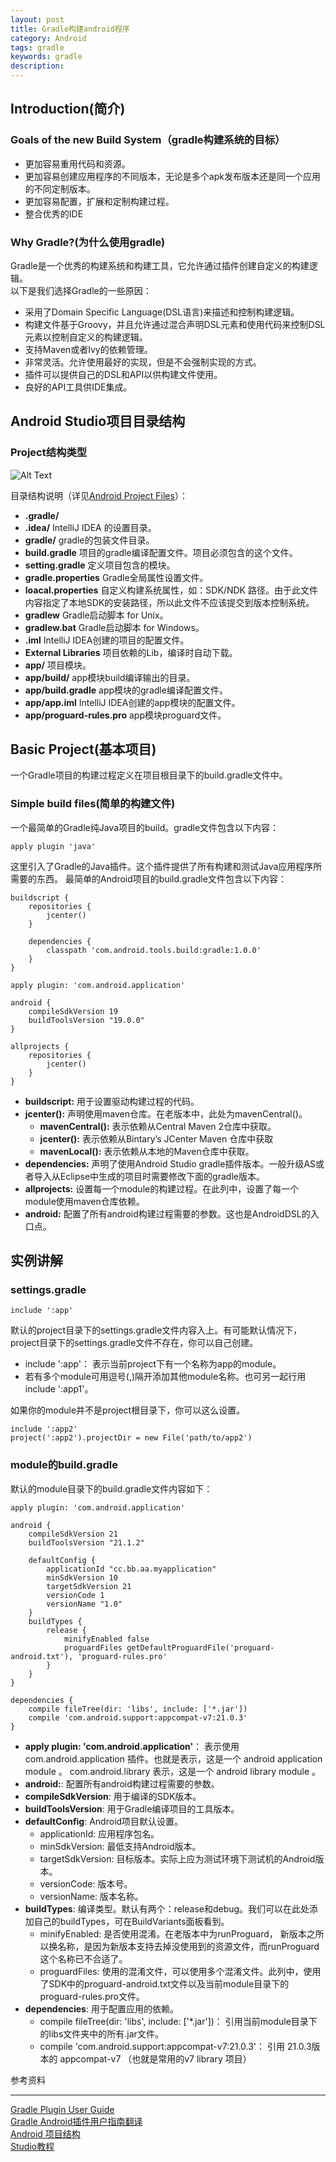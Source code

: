```yaml
---
layout: post
title: Gradle构建android程序
category: Android
tags: gradle
keywords: gradle
description:
---
```


## Introduction(简介)
### Goals of the new Build System（gradle构建系统的目标）
- 更加容易重用代码和资源。
- 更加容易创建应用程序的不同版本，无论是多个apk发布版本还是同一个应用的不同定制版本。
- 更加容易配置，扩展和定制构建过程。
- 整合优秀的IDE

### Why Gradle?(为什么使用gradle)
Gradle是一个优秀的构建系统和构建工具，它允许通过插件创建自定义的构建逻辑。   
以下是我们选择Gradle的一些原因：

- 采用了Domain Specific Language(DSL语言)来描述和控制构建逻辑。
- 构建文件基于Groovy，并且允许通过混合声明DSL元素和使用代码来控制DSL元素以控制自定义的构建逻辑。
- 支持Maven或者Ivy的依赖管理。
- 非常灵活。允许使用最好的实现，但是不会强制实现的方式。
- 插件可以提供自己的DSL和API以供构建文件使用。
- 良好的API工具供IDE集成。

## Android Studio项目目录结构
### Project结构类型
![Alt Text](http://7xn4nm.com1.z0.glb.clouddn.com/18501-35faada14c776733.png)

目录结构说明（详见[Android Project Files][2]）：

- **.gradle/**
- **.idea/** IntelliJ IDEA 的设置目录。
- **gradle/** gradle的包装文件目录。
- **build.gradle** 项目的gradle编译配置文件。项目必须包含的这个文件。
- **setting.gradle** 定义项目包含的模块。
- **gradle.properties** Gradle全局属性设置文件。
- **loacal.properties** 自定义构建系统属性，如：SDK/NDK 路径。由于此文件内容指定了本地SDK的安装路径，所以此文件不应该提交到版本控制系统。
- **gradlew** Gradle启动脚本 for Unix。
- **gradlew.bat** Gradle启动脚本 for Windows。
- **.iml** IntelliJ IDEA创建的项目的配置文件。
- **External Libraries** 项目依赖的Lib，编译时自动下载。
- **app/** 项目模块。
- **app/build/** app模块build编译输出的目录。
- **app/build.gradle** app模块的gradle编译配置文件。
- **app/app.iml** IntelliJ IDEA创建的app模块的配置文件。
- **app/proguard-rules.pro** app模块proguard文件。

## Basic Project(基本项目)
一个Gradle项目的构建过程定义在项目根目录下的build.gradle文件中。
### Simple build files(简单的构建文件)
一个最简单的Gradle纯Java项目的build。gradle文件包含以下内容：

    apply plugin 'java'

这里引入了Gradle的Java插件。这个插件提供了所有构建和测试Java应用程序所需要的东西。
最简单的Android项目的build.gradle文件包含以下内容：

    buildscript {
        repositories {
            jcenter()
        }

        dependencies {
            classpath 'com.android.tools.build:gradle:1.0.0'
        }
    }

    apply plugin: 'com.android.application'

    android {
        compileSdkVersion 19
        buildToolsVersion "19.0.0"
    }

    allprojects {
        repositories {
            jcenter()
        }
    }

- **buildscript:** 用于设置驱动构建过程的代码。
- **jcenter():** 声明使用maven仓库。在老版本中，此处为mavenCentral()。
    + **mavenCentral():** 表示依赖从Central Maven 2仓库中获取。
    + **jcenter():** 表示依赖从Bintary’s JCenter Maven 仓库中获取
    + **mavenLocal():** 表示依赖从本地的Maven仓库中获取。
- **dependencies:** 声明了使用Android Studio gradle插件版本。一般升级AS或者导入从Eclipse中生成的项目时需要修改下面的gradle版本。
- **allprojects:** 设置每一个module的构建过程。在此列中，设置了每一个module使用maven仓库依赖。
- **android:** 配置了所有android构建过程需要的参数。这也是AndroidDSL的入口点。

## 实例讲解
### settings.gradle

    include ':app'

默认的project目录下的settings.gradle文件内容入上。有可能默认情况下，project目录下的settings.gradle文件不存在，你可以自己创建。

- include ':app'： 表示当前project下有一个名称为app的module。
- 若有多个module可用逗号(,)隔开添加其他module名称。也可另一起行用include ':app1'。

如果你的module并不是project根目录下，你可以这么设置。

    include ':app2'
    project(':app2').projectDir = new File('path/to/app2')

### module的build.gradle

默认的module目录下的build.gradle文件内容如下：

    apply plugin: 'com.android.application'

    android {
        compileSdkVersion 21
        buildToolsVersion "21.1.2"

        defaultConfig {
            applicationId "cc.bb.aa.myapplication"
            minSdkVersion 10
            targetSdkVersion 21
            versionCode 1
            versionName "1.0"
        }
        buildTypes {
            release {
                minifyEnabled false
                proguardFiles getDefaultProguardFile('proguard-android.txt'), 'proguard-rules.pro'
            }
        }
    }

    dependencies {
        compile fileTree(dir: 'libs', include: ['*.jar'])
        compile 'com.android.support:appcompat-v7:21.0.3'
    }

- **apply plugin: 'com.android.application'**：
表示使用 com.android.application 插件。也就是表示，这是一个 android application module 。   com.android.library 表示，这是一个 android library module 。
- **android:**: 配置所有android构建过程需要的参数。
- **compileSdkVersion**: 用于编译的SDK版本。
- **buildToolsVersion**: 用于Gradle编译项目的工具版本。
- **defaultConfig**: Android项目默认设置。
    + applicationId: 应用程序包名。
    + minSdkVersion: 最低支持Android版本。
    + targetSdkVersion: 目标版本。实际上应为测试环境下测试机的Android版本。
    + versionCode: 版本号。
    + versionName: 版本名称。
- **buildTypes**: 编译类型。默认有两个：release和debug。我们可以在此处添加自己的buildTypes，可在BuildVariants面板看到。
    + minifyEnabled: 是否使用混淆。在老版本中为runProguard， 新版本之所以换名称，是因为新版本支持去掉没使用到的资源文件，而runProguard这个名称已不合适了。
    + proguardFiles: 使用的混淆文件，可以使用多个混淆文件。此列中，使用了SDK中的proguard-android.txt文件以及当前module目录下的proguard-rules.pro文件。
- **dependencies**: 用于配置应用的依赖。
    + compile fileTree(dir: 'libs', include: ['*.jar'])： 引用当前module目录下的libs文件夹中的所有.jar文件。
    + compile 'com.android.support:appcompat-v7:21.0.3'： 引用 21.0.3版本的 appcompat-v7 （也就是常用的v7 library 项目）














参考资料

----

[Gradle Plugin User Guide][1]  
[Gradle Android插件用户指南翻译](http://avatarqing.github.io/Gradle-Plugin-User-Guide-Chinese-Verision/index.html)  
[Android 项目结构][2]  
[Studio教程](http://ask.android-studio.org/?/explore/category-studio)  







[1]: https://sites.google.com/a/android.com/tools/tech-docs/new-build-system/user-guide
[2]: https://developer.android.com/tools/projects/index.html#ProjectFiles
